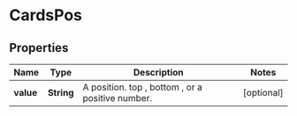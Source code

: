 # CardsPos

## Properties
Name | Type | Description | Notes
------------ | ------------- | ------------- | -------------
**value** | **String** | A position. top , bottom , or a positive number. |  [optional]
